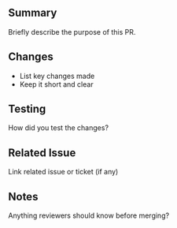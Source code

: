 ## Summary

Briefly describe the purpose of this PR.

## Changes

- List key changes made
- Keep it short and clear

## Testing

How did you test the changes?

## Related Issue

Link related issue or ticket (if any)

## Notes

Anything reviewers should know before merging?
